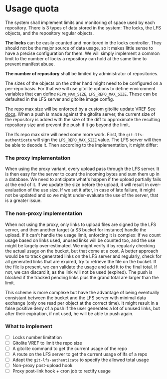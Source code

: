 # Usage quota

The system shall implement limits and monitoring of space used by each repository. There is 3 types of data stored in the system: The locks, the LFS objects, and the repository regular objects. 

**The locks** can be easily counted and monitored in the locks controller. They should not be the major source of data usage, so it makes little sense to have a precise configuration for them. We will simply implement a common limit to the number of locks a repository can hold at the same time to prevent manifest abuse. 

**The number of repository** shall be limited by administrator of repositories.

The sizes of the objects on the other hand might need to be configured on a per-repo basis. For that we will use gitolite options to define environment variables that can define `REPO_MAX_SIZE`, `LFS_REPO_MAX_SIZE`. These can be defaulted in the LFS server and gitolite image config.

The repo max size will be enforced by a custom gitolite update VREF [See docs](https://gitolite.com/gitolite/vref.html). When a push is made against the gitolite server, the current size of the repository is added with the size of the diff to approximate the resulting repository size and prevent the push if it go beyond the limit.

The lfs repo max size will need some more work. First, the `git-lfs-authenticate` will sign the `LFS_REPO_MAX_SIZE` value. The LFS server will then be able to decode it. Then according to the implementation, it might differ: 

### The proxy implementation

When using the proxy variant, every upload pass through the LFS server. It is then easy for the server to count the incoming bytes and sum them up in a database. We need to anticipate what's happen if the upload partially fails at the end of it. If we update the size before the upload, it will result in over-evaluation of the use size. If we set it after, in case of late failure, it might not be updated and so we might under-evaluate the use of the server, that is a greater issue. 

### The non-proxy implementation

When not using the proxy, only links to upload files are signed by the LFS server, and then another target (a S3 bucket for instance) handle the upload. If it can't handle the usage limit, enforcing it is complex: If we count usage based on links used, unused links will be counted too, and the use might be largely over-estimated. We might verify it by regularly checking the actual usage on the bucket, but that come at a cost. A better approach would be to track generated links on the LFS server and regularly, check for all generated links that are expired, try to retrieve the file on the bucket. If the file is present, we can validate the usage and add it to the final total. If not, we can discard it, as the link will not be used (expired). The push is blocked if the tracked pending links plus the grand total are larger than the limit.

This scheme is more complexe but have the advantage of being eventually consistant between the bucket and the LFS server with minimal data exchange (only one read per object at the correct time). It might result in a false positive deny of a push if the user generates a lot of unused links, but after their expiration, if not used, he will be able to push again.

### What to implement

- [ ] Locks number limitation
- [ ] Gitolite VREF to limit the repo size
- [ ] A gitolite command to get the current usage of the repo
- [ ] A route on the LFS server to get the current usage of lfs of a repo
- [ ] Adapt the `git-lfs-authenticate` to specify the allowed total usage
- [ ] Non-proxy post-upload hook
- [ ] Proxy post-link hook + cron job to rectify usage
